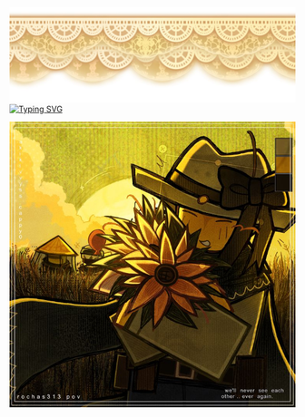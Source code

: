 ![image](https://github.com/Sunr4yss/Sunr4yss/blob/05044ace7fd3d05843aa073b876d1aea2786294f/b85117f530d5020281faa010566499ed.jpg)
[![Typing SVG](https://readme-typing-svg.demolab.com?font=Sunflower&size=14&pause=1000&color=91C975&center=true&vCenter=true&width=435&lines=%E2%80%9CBloom+slowly%2C+little+one.+The+sun+is+patient+with+you.%E2%80%9D)](https://git.io/typing-svg) 

  <img src="https://github.com/Sunr4yss/Sunr4yss/blob/4ebfd44369dfdc94ac844bf7870430ede7534539/80be5854ad31e93e2dc3a15cb857128d.jpg" width="600" />
